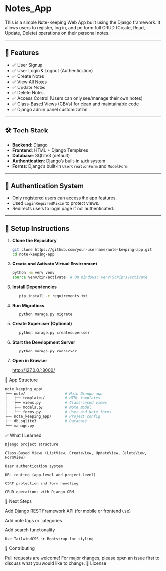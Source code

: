 # Notes_App


This is a simple Note-Keeping Web App built using the Django framework. It allows users to register, log in, and perform full CRUD (Create, Read, Update, Delete) operations on their personal notes.

---

## 🚀 Features

- ✅ User Signup
- ✅ User Login & Logout (Authentication)
- ✅ Create Notes
- ✅ View All Notes
- ✅ Update Notes
- ✅ Delete Notes
- ✅ Access Control (Users can only see/manage their own notes)
- ✅ Class-Based Views (CBVs) for clean and maintainable code
- ✅ Django admin panel customization

---

## 🛠 Tech Stack

- **Backend**: Django
- **Frontend**: HTML + Django Templates
- **Database**: SQLite3 (default)
- **Authentication**: Django’s built-in `auth` system
- **Forms**: Django’s built-in `UserCreationForm` and `ModelForm`

---

## 🔐 Authentication System

- Only registered users can access the app features.
- Used `LoginRequiredMixin` to protect views.
- Redirects users to login page if not authenticated.

---

## 💾 Setup Instructions

1. **Clone the Repository**
   ```bash
   git clone https://github.com/your-username/note-keeping-app.git
   cd note-keeping-app
   
2. **Create and Activate Virtual Environment**
   ```bash
   python -m venv venv
   source venv/bin/activate  # On Windows: venv\Scripts\activate

3. **Install Dependencies**
   ```bash
      pip install -r requirements.txt

4. **Run Migrations**
   ```bash
      python manage.py migrate

5. **Create Superuser (Optional)**
   ```bash
      python manage.py createsuperuser


6. **Start the Development Server**
   ```bash
      python manage.py runserver
   
7. **Open in Browser**

    http://127.0.0.1:8000/

📁 App Structure
   ```bash
   note_keeping_app/
   ├── note/                  # Main Django app
   │   ├── templates/         # HTML templates
   │   ├── views.py           # Class-based views
   │   ├── models.py          # Note model
   │   └── forms.py           # User and Note forms
   ├── note_keeping_app/      # Project config
   ├── db.sqlite3             # Database
   └── manage.py
 ```
✅ What I Learned

    Django project structure

    Class-Based Views (ListView, CreateView, UpdateView, DeleteView, FormView)

    User authentication system

    URL routing (app-level and project-level)

    CSRF protection and form handling

    CRUD operations with Django ORM

📌 Next Steps

Add Django REST Framework API (for mobile or frontend use)

Add note tags or categories

Add search functionality

    Use TailwindCSS or Bootstrap for styling


🤝 Contributing

Pull requests are welcome! For major changes, please open an issue first to discuss what you would like to change.
📄 License




